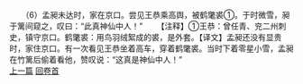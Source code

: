 　　（6）孟昶未达时，家在京口。尝见王恭乘高舆，被鹤氅裘①。于时微雪，昶于篱间窥之，叹曰：“此真神仙中人！”
　　【注释】①王恭：曾任青、兖二州刺史，镇守京口。鹤氅裘：用鸟羽绒絮成的裘，是外套。【译文】孟昶还没有显贵时，家住京口。有一次看见王恭坐着高车，穿着鹤氅裘。当时下着零星小雪，孟昶在竹篱后偷着看他，赞叹说：“这真是神仙中人！”
<br>[上一篇](16_5) [回卷首](16_0)
